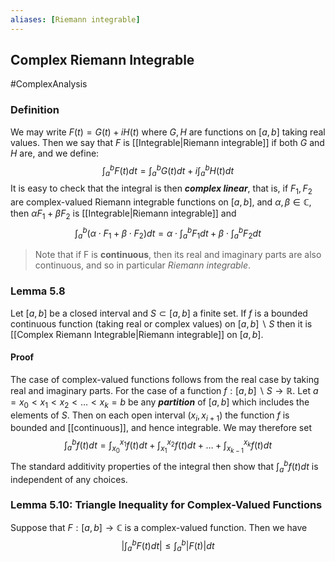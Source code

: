 ```yaml
---
aliases: [Riemann integrable]
---
```

## Complex Riemann Integrable
#ComplexAnalysis 

### Definition
We may write $F(t)=G(t)+i H(t)$ where $G, H$ are functions on $[a, b]$ taking real values. Then we say that $F$ is [[Integrable|Riemann integrable]] if both $G$ and $H$ are, and we define:
$$
\int_{a}^{b} F(t) d t=\int_{a}^{b} G(t) d t+i \int_{a}^{b} H(t) d t
$$
It is easy to check that the integral is then ***complex linear***, that is, if $F_{1}, F_{2}$ are complex-valued Riemann integrable functions on $[a, b]$, and $\alpha, \beta \in \mathbb{C}$, then $\alpha F_{1}+\beta F_{2}$ is [[Integrable|Riemann integrable]] and
$$
\int_{a}^{b}\left(\alpha \cdot F_{1}+\beta \cdot F_{2}\right) d t=\alpha \cdot \int_{a}^{b} F_{1} d t+\beta \cdot \int_{a}^{b} F_{2} d t
$$

>Note that if F is **continuous**, then its real and imaginary parts are also continuous, and so in particular *Riemann integrable*.

### Lemma 5.8
Let $[a, b]$ be a closed interval and $S \subset[a, b]$ a finite set. If $f$ is a bounded continuous function (taking real or complex values) on $[a, b] \backslash S$ then it is [[Complex Riemann Integrable|Riemann integrable]] on $[a, b]$.

#### Proof
The case of complex-valued functions follows from the real case by taking real and imaginary parts. For the case of a function $f:[a, b] \backslash S \rightarrow \mathbb{R}$.
Let $a=x_{0}<x_{1}<x_{2}<\ldots<x_{k}=b$ be any ***partition*** of $[a, b]$ which includes the elements of $S$. Then on each open interval $\left(x_{i}, x_{i+1}\right)$ the function $f$ is bounded and [[continuous]], and hence integrable. We may therefore set
$$
\int_{a}^{b} f(t) d t=\int_{x_{0}}^{x_{1}} f(t) d t+\int_{x_{1}}^{x_{2}} f(t) d t+\ldots+\int_{x_{k-1}}^{x_{k}} f(t) d t
$$
The standard additivity properties of the integral then show that $\int_{a}^{b} f(t) d t$ is independent of any choices.

### Lemma 5.10: Triangle Inequality for Complex-Valued Functions
Suppose that $F:[a, b] \rightarrow \mathbb{C}$ is a complex-valued function. Then we have
$$
\left|\int_{a}^{b} F(t) d t\right| \leq \int_{a}^{b}|F(t)| d t
$$